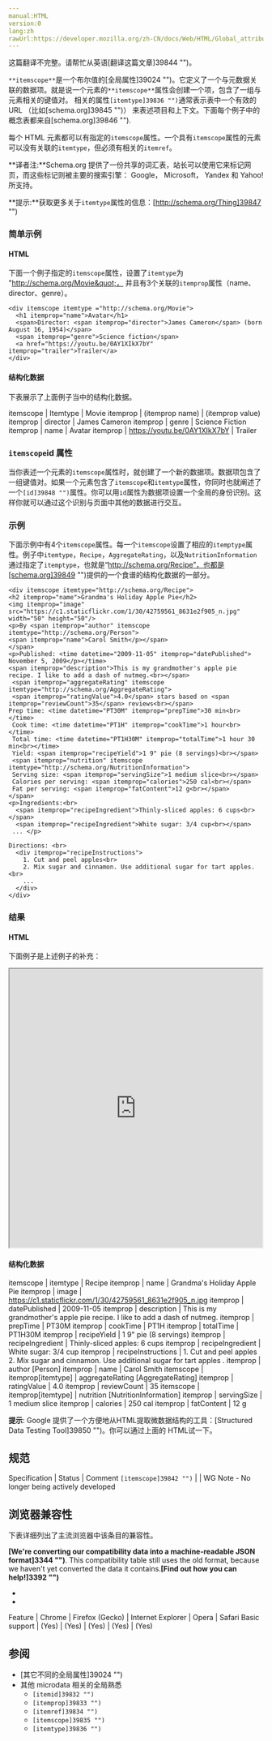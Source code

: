 ```yaml
---
manual:HTML
version:0
lang:zh
rawUrl:https://developer.mozilla.org/zh-CN/docs/Web/HTML/Global_attributes/itemscope#
---
```




这篇翻译不完整。请帮忙从英语[翻译这篇文章]39844 "")。






`**itemscope**`是一个布尔值的[全局属性]39024 "")。它定义了一个与元数据关联的数据项。就是说一个元素的`**itemscope**`属性会创建一个项，包含了一组与元素相关的键值对。 相关的属性`[itemtype]39836 "")`通常表示表中一个有效的 URL （比如[schema.org]39845 "")） 来表述项目和上下文。下面每个例子中的概念表都来自[schema.org]39846 "").



每个 HTML 元素都可以有指定的`itemscope`属性。一个具有`itemscope`属性的元素可以没有关联的`itemtype`，但必须有相关的`itemref`。



**译者注:**Schema.org 提供了一份共享的词汇表，站长可以使用它来标记网页，而这些标记则被主要的搜索引擎： Google， Microsoft， Yandex 和 Yahoo! 所支持。




**提示:**获取更多关于`itemtype`属性的信息：[http://schema.org/Thing]39847 "")



### 简单示例<a name="简单示例"></a>

#### HTML<a name="HTML"></a>


下面一个例子指定的`itemscope`属性，设置了`itemtype`为 &quot;http://schema.org/Movie&quot;， 并且有3个关联的`itemprop`属性（name、director、genre）。


```
<div itemscope itemtype ="http://schema.org/Movie">
  <h1 itemprop="name">Avatar</h1>
  <span>Director: <span itemprop="director">James Cameron</span> (born August 16, 1954)</span>
  <span itemprop="genre">Science fiction</span>
  <a href="https://youtu.be/0AY1XIkX7bY" itemprop="trailer">Trailer</a>
</div>
```

#### <a name="sect1"></a>

#### 结构化数据<a name="结构化数据"></a>


下表展示了上面例子当中的结构化数据。


itemscope | Itemtype | Movie 
itemprop | (itemprop name) | (itemprop value) 
itemprop | director | James Cameron 
itemprop | genre | Science Fiction 
itemprop | name | Avatar 
itemprop | https://youtu.be/0AY1XIkX7bY | Trailer 


### `itemscope`id 属性<a name="itemscope_id_属性"></a>


当你表述一个元素的`itemscope`属性时，就创建了一个新的数据项。数据项包含了一组键值对。如果一个元素包含了`itemscope`和`itemtype`属性，你同时也就阐述了一个`[id]39848 "")`属性。你可以用`id`属性为数据项设置一个全局的身份识别。这样你就可以通过这个识别与页面中其他的数据进行交互。


### 示例<a name="示例"></a>


下面示例中有4个`itemscope`属性。每一个`itemscope`设置了相应的`itemptype`属性。例子中`itemtype`，`Recipe`，`AggregateRating`，以及`NutritionInformation`通过指定了`itemptype`，也就是“http://schema.org/Recipe”，也都是[schema.org]39849 "")提供的一个食谱的结构化数据的一部分。


```
<div itemscope itemtype="http://schema.org/Recipe">
<h2 itemprop="name">Grandma's Holiday Apple Pie</h2>
<img itemprop="image" src="https://c1.staticflickr.com/1/30/42759561_8631e2f905_n.jpg" width="50" height="50"/>
<p>By <span itemprop="author" itemscope itemtype="http://schema.org/Person">
<span itemprop="name">Carol Smith</p></span>
</span> 
<p>Published: <time datetime="2009-11-05" itemprop="datePublished">
November 5, 2009</p></time>
<span itemprop="description">This is my grandmother's apple pie recipe. I like to add a dash of nutmeg.<br></span>
 <span itemprop="aggregateRating" itemscope itemtype="http://schema.org/AggregateRating">
 <span itemprop="ratingValue">4.0</span> stars based on <span itemprop="reviewCount">35</span> reviews<br></span> 
Prep time: <time datetime="PT30M" itemprop="prepTime">30 min<br></time>
 Cook time: <time datetime="PT1H" itemprop="cookTime">1 hour<br></time>
 Total time: <time datetime="PT1H30M" itemprop="totalTime">1 hour 30 min<br></time>
 Yield: <span itemprop="recipeYield">1 9" pie (8 servings)<br></span>
 <span itemprop="nutrition" itemscope itemtype="http://schema.org/NutritionInformation">
 Serving size: <span itemprop="servingSize">1 medium slice<br></span>
 Calories per serving: <span itemprop="calories">250 cal<br></span>
 Fat per serving: <span itemprop="fatContent">12 g<br></span> 
</span> 
<p>Ingredients:<br>
  <span itemprop="recipeIngredient">Thinly-sliced apples: 6 cups<br></span>
  <span itemprop="recipeIngredient">White sugar: 3/4 cup<br></span>
 ... </p>

Directions: <br>
  <div itemprop="recipeInstructions"> 
    1. Cut and peel apples<br> 
    2. Mix sugar and cinnamon. Use additional sugar for tart apples. <br>
    ... 
  </div> 
</div>
```

### 结果<a name="结果"></a>

#### HTML<a name="HTML_2"></a>


下面例子是上述例子的补充：



<iframe src='https://mdn.mozillademos.org/zh-CN/docs/Web/HTML/Global_attributes/itemscope$samples/Example?revision=1325465' width='500' height='550'></iframe>


#### 结构化数据<a name="结构化数据_2"></a>

itemscope | itemtype | Recipe 
itemprop | name | Grandma&#39;s Holiday Apple Pie 
itemprop | image | https://c1.staticflickr.com/1/30/42759561_8631e2f905_n.jpg 
itemprop | datePublished | 2009-11-05 
itemprop | description | This is my grandmother&#39;s apple pie recipe. I like to add a dash of nutmeg. 
itemprop | prepTime | PT30M 
itemprop | cookTime | PT1H 
itemprop | totalTime | PT1H30M 
itemprop | recipeYield | 1 9&quot; pie (8 servings) 
itemprop | recipeIngredient | Thinly-sliced apples: 6 cups 
itemprop | recipeIngredient | White sugar: 3/4 cup 
itemprop | recipeInstructions | 1. Cut and peel apples 2. Mix sugar and cinnamon. Use additional sugar for tart apples . 
itemprop | author [Person] 
itemprop | name | Carol Smith 
itemscope | itemprop[itemtype] | aggregateRating [AggregateRating] 
itemprop | ratingValue | 4.0 
itemprop | reviewCount | 35 
itemscope | itemprop[itemtype] | nutrition [NutritionInformation] 
itemprop | servingSize | 1 medium slice 
itemprop | calories | 250 cal 
itemprop | fatContent | 12 g 



**提示**: Google 提供了一个方便地从HTML提取微数据结构的工具：[Structured Data Testing Tool]39850 "")。你可以通过上面的 HTML试一下。



## 规范<a name="规范"></a>

Specification | Status | Comment 
`[itemscope]39842 "")` |  | WG Note - No longer being actively developed 


## 浏览器兼容性<a name="浏览器兼容性"></a>


下表详细列出了主流浏览器中该条目的兼容性。



**[We&#39;re converting our compatibility data into a machine-readable JSON format]3344 "")**. This compatibility table still uses the old format, because we haven&#39;t yet converted the data it contains.**[Find out how you can help!]3392 "")**


* 
* 

Feature | Chrome | Firefox (Gecko) | Internet Explorer | Opera | Safari 
Basic support | (Yes) | (Yes) | (Yes) | (Yes) | (Yes) 




## 参阅<a name="参阅"></a>

* [其它不同的全局属性]39024 "")
* 其他 microdata 相关的全局熟悉
	* `[itemid]39832 "")`
	* `[itemprop]39833 "")`
	* `[itemref]39834 "")`
	* `[itemscope]39835 "")`
	* `[itemtype]39836 "")`



